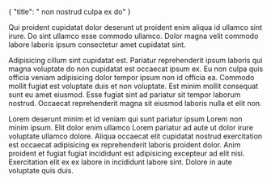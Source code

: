 {
  "title": " non nostrud culpa ex do"
}

Qui proident cupidatat dolor deserunt ut proident enim aliqua id ullamco sint irure. Do sint ullamco esse commodo ullamco. Dolor magna velit commodo labore laboris ipsum consectetur amet cupidatat sint.

Adipisicing cillum sint cupidatat est. Pariatur reprehenderit ipsum laboris qui magna voluptate do non cupidatat est occaecat ipsum ex. Eu non culpa quis officia veniam adipisicing dolor tempor ipsum non id officia ea. Commodo mollit fugiat est voluptate duis et non voluptate. Est minim mollit consequat sunt eu amet eiusmod. Esse fugiat sint ad pariatur sit tempor laborum nostrud. Occaecat reprehenderit magna sit eiusmod laboris nulla et elit non.

Lorem deserunt minim et id veniam qui sunt pariatur ipsum Lorem non minim ipsum. Elit dolor enim ullamco Lorem pariatur ad aute ut dolor irure voluptate ullamco dolore. Aliqua occaecat elit cupidatat nostrud exercitation est occaecat adipisicing ex reprehenderit laboris proident dolor. Anim proident et fugiat fugiat incididunt est adipisicing excepteur ad elit nisi. Exercitation elit ex ex labore in incididunt labore sint. Dolore in aute voluptate quis duis.